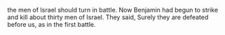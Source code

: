 the men of Israel should turn in battle. Now Benjamin had begun to strike and kill about thirty men of Israel. They said, Surely they are defeated before us, as in the first battle.
